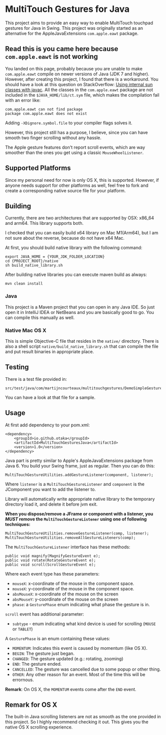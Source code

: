 
MultiTouch Gestures for Java
============================

This project aims to provide an easy way to enable MultiTouch touchpad gestures for Java in Swing. This project
was originally started as an alternative for the AppleJavaExtensions `com.apple.eawt` package.

Read this is you came here because `com.apple.eawt` is not working
------------------------------------------------------------------

You landed on this page, probably because you are unable to make `com.apple.eawt` compile
on newer versions of Java (JDK 7 and higher). However, after creating this project, I found that there is
a workaround. You should have a look at this question on StackOverflow:
[Using internal sun classes with javac](https://stackoverflow.com/questions/4065401/using-internal-sun-classes-with-javac).
All the classes in the `com.apple.eawt` package are not included in the `$JAVA_HOME/lib/ct.sym` file, which makes
the compilation fail with an error like: 

    com.apple.eawt can not find package
    package com.apple.eawt does not exist

Adding `-XDignore.symbol.file` to your compiler flags solves it.

However, this project still has a purpose, I believe, since you can have smooth two finger scrolling without any hassle.

The Apple gesture features don't report scroll events, which are way smoother than the ones you get using
a classic `MouseWheelListener`.


Supported Platforms
-------------------
Since my personal need for now is only OS X, this is supported. However, if anyone needs support
for other platforms as well, feel free to fork and create a corresponding native source file for
your platform.


Building
--------

Currently, there are two architectures that are supported by OSX: x86_64 and arm64. This library supports both.

I checked that you can easily build x64 library on Mac M1(Arm64), but I am not sure about the reverse, because do not have x64 Mac.

At first, you should build native library with the following command:

```
export JAVA_HOME = {YOUR_JDK_FOLDER_LOCATION}
cd {PROJECT_ROOT}/native
sh build_native_library.sh
```

After building native libraries you can execute maven build as always: 
```
mvn clean install
```

### Java
This project is a Maven project that you can open in any Java IDE. So just open it in IntelliJ IDEA or NetBeans
and you are basically good to go. You can compile this manually as well.

### Native Mac OS X
This is simple Objective-C file that resides in the `native/` directory. There is also a shell script `native/build_native_library.sh` that can compile the file and put result binaries in appropriate place.

Testing
-------
There is a test file provided in:

    src/test/java/com/martijncourteaux/multitouchgestures/DemoSimpleGestures.java

You can have a look at that file for a sample.

Usage
-----
At first add dependency to your pom.xml:
```
<dependency>
    <groupId>io.github.otaka</groupId>
    <artifactId>MultiTouchGesturesJava</artifactId>
    <version>1.0</version>
</dependency>
```

Java part is pretty similar to Apple's AppleJavaExtensions package from Java 6. You build your
Swing frame, just as regular. Then you can do this:

    MultiTouchGestureUtilities.addGestureListener(component, listener);

Where `listener` is a `MultiTouchGestureListener` and `component` is the JComponent you want to add
the listener to. 

Library will automatically write appropriate native library to the temporary directory load it, and delete it before jvm exit.

**When you dispose/remove a JFrame or component with a listener, you *MUST*
remove the `MultiTouchGestureListener` using one of following techniques:**

    MultiTouchGestureUtilities.removeGestureListener(comp, listener);
    MultiTouchGestureUtilities.removeAllGestureListeners(comp);

The `MultiTouchGestureListener` interface has these methods:

    public void magnify(MagnifyGestureEvent e);
    public void rotate(RotateGestureEvent e);
    public void scroll(ScrollGestureEvent e);

Where each event type has these parameters:

 - `mouseX`: x-coordinate of the mouse in the component space.
 - `mouseX`: y-coordinate of the mouse in the component space.
 - `absMouseX`: x-coordinate of the mouse on the screen
 - `absMouseY`: y-coordinate of the mouse on the screen
 - `phase`: a `GesturePhase` enum indicating what phase the gesture is in.

`scroll` event has additional parameter:
 - `subtype` - enum indicating what kind device is used for scrolling (`MOUSE` or `TABLET`)

A `GesturePhase` is an enum containing these values:

 - `MOMENTUM`: Indicates this event is caused by momentum (like OS X).
 - `BEGIN`: The gesture just began.
 - `CHANGED`: The gesture updated (e.g.: rotating, zooming)
 - `END`: The gesture ended.
 - `CANCELLED`: The gesture was cancelled due to some popup or other thing.
 - `OTHER`: Any other reason for an event. Most of the time this will be errornous.

**Remark**: On OS X, the `MOMENTUM` events come after the `END` event.

Remark for OS X
---------------
The built-in Java scrolling listeners are not as smooth as the one provided in this project.
So I highly recommend checking it out. This gives you the native OS X scrolling experience.



